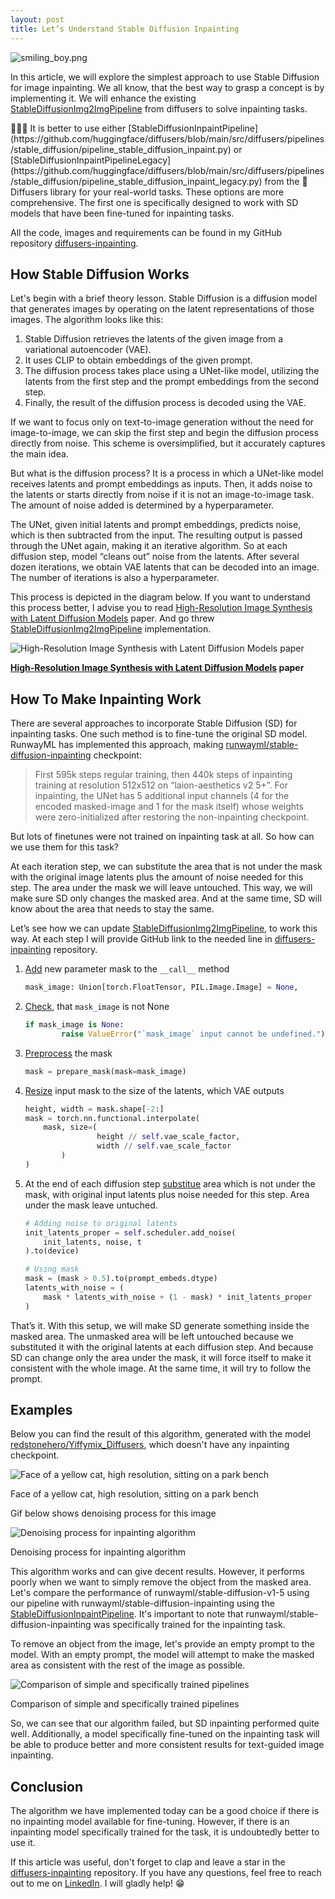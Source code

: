 ```yaml
---
layout: post
title: Let’s Understand Stable Diffusion Inpainting
---
```


![smiling_boy.png](/public/images/posts/2023-08-28-stable-diffusion-inpainting/smiling_boy.png)

In this article, we will explore the simplest approach to use Stable Diffusion for image inpainting. We all know, that the best way to grasp a concept is by implementing it. We will enhance the existing [StableDiffusionImg2ImgPipeline](https://github.com/huggingface/diffusers/blob/main/src/diffusers/pipelines/stable_diffusion/pipeline_stable_diffusion_img2img.py#L101) from diffusers to solve inpainting tasks.

<aside>
👨🏻‍🎨 It is better to use either [StableDiffusionInpaintPipeline](https://github.com/huggingface/diffusers/blob/main/src/diffusers/pipelines/stable_diffusion/pipeline_stable_diffusion_inpaint.py) or [StableDiffusionInpaintPipelineLegacy](https://github.com/huggingface/diffusers/blob/main/src/diffusers/pipelines/stable_diffusion/pipeline_stable_diffusion_inpaint_legacy.py) from the 🤗 Diffusers library for your real-world tasks. These options are more comprehensive. The first one is specifically designed to work with SD models that have been fine-tuned for inpainting tasks.

</aside>

All the code, images and requirements can be found in my GitHub repository [diffusers-inpainting](https://github.com/Vadbeg/diffusers-inpainting).

## How Stable Diffusion Works

Let's begin with a brief theory lesson. Stable Diffusion is a diffusion model that generates images by operating on the latent representations of those images. The algorithm looks like this:

1. Stable Diffusion retrieves the latents of the given image from a variational autoencoder (VAE).
2. It uses CLIP to obtain embeddings of the given prompt.
3. The diffusion process takes place using a UNet-like model, utilizing the latents from the first step and the prompt embeddings from the second step.
4. Finally, the result of the diffusion process is decoded using the VAE.

If we want to focus only on text-to-image generation without the need for image-to-image, we can skip the first step and begin the diffusion process directly from noise. This scheme is oversimplified, but it accurately captures the main idea.

But what is the diffusion process? It is a process in which a UNet-like model receives latents and prompt embeddings as inputs. Then, it adds noise to the latents or starts directly from noise if it is not an image-to-image task. The amount of noise added is determined by a hyperparameter.

The UNet, given initial latents and prompt embeddings, predicts noise, which is then subtracted from the input. The resulting output is passed through the UNet again, making it an iterative algorithm. So at each diffusion step, model “cleans out” noise from the latents. After several dozen iterations, we obtain VAE latents that can be decoded into an image. The number of iterations is also a hyperparameter.

This process is depicted in the diagram below. If you want to understand this process better, I advise you to read [High-Resolution Image Synthesis with Latent Diffusion Models](https://arxiv.org/abs/2112.10752) paper. And go threw [StableDiffusionImg2ImgPipeline](https://github.com/huggingface/diffusers/blob/main/src/diffusers/pipelines/stable_diffusion/pipeline_stable_diffusion_img2img.py#L101) implementation.

![**[High-Resolution Image Synthesis with Latent Diffusion Models](https://arxiv.org/abs/2112.10752) paper**](/public/images/posts/2023-08-28-stable-diffusion-inpainting/architecture.png)

**[High-Resolution Image Synthesis with Latent Diffusion Models](https://arxiv.org/abs/2112.10752) paper**

## How To Make Inpainting Work

There are several approaches to incorporate Stable Diffusion (SD) for inpainting tasks. One such method is to fine-tune the original SD model. RunwayML has implemented this approach, making [runwayml/stable-diffusion-inpainting](https://huggingface.co/runwayml/stable-diffusion-inpainting) checkpoint:

> First 595k steps regular training, then 440k steps of inpainting training at resolution 512x512 on “laion-aesthetics v2 5+”. For inpainting, the UNet has 5 additional input channels (4 for the encoded masked-image and 1 for the mask itself) whose weights were zero-initialized after restoring the non-inpainting checkpoint.
> 

But lots of finetunes were not trained on inpainting task at all. So how can we use them for this task?

At each iteration step, we can substitute the area that is not under the mask with the original image latents plus the amount of noise needed for this step. The area under the mask we will leave untouched. This way, we will make sure SD only changes the masked area. And at the same time, SD will know about the area that needs to stay the same.

Let’s see how we can update [StableDiffusionImg2ImgPipeline](https://github.com/huggingface/diffusers/blob/main/src/diffusers/pipelines/stable_diffusion/pipeline_stable_diffusion_img2img.py#L101), to work this way. At each step I will provide GitHub link to the needed line in [diffusers-inpainting](https://github.com/Vadbeg/diffusers-inpainting) repository.

1. [Add](https://github.com/Vadbeg/diffusers-inpainting/blob/3efd045e431ddfb40019809554285c5d3e62722e/pipelines/pipeline_stable_diffusion_img2img_simple_inpaint.py#L727) new parameter mask to the `__call__` method
    
    ```python
    mask_image: Union[torch.FloatTensor, PIL.Image.Image] = None,
    ```
    
2. [Check](https://github.com/Vadbeg/diffusers-inpainting/blob/3efd045e431ddfb40019809554285c5d3e62722e/pipelines/pipeline_stable_diffusion_img2img_simple_inpaint.py#L827), that `mask_image` is not None
    
    ```python
    if mask_image is None:
    		raise ValueError("`mask_image` input cannot be undefined.")
    ```
    
3. [Preprocess](https://github.com/Vadbeg/diffusers-inpainting/blob/3efd045e431ddfb40019809554285c5d3e62722e/pipelines/pipeline_stable_diffusion_img2img_simple_inpaint.py#L862) the mask
    
    ```python
    mask = prepare_mask(mask=mask_image)
    ```
    
4. [Resize](https://github.com/Vadbeg/diffusers-inpainting/blob/3efd045e431ddfb40019809554285c5d3e62722e/pipelines/pipeline_stable_diffusion_img2img_simple_inpaint.py#L883) input mask to the size of the latents, which VAE outputs
    
    ```python
    height, width = mask.shape[-2:]
    mask = torch.nn.functional.interpolate(
        mask, size=(
    				height // self.vae_scale_factor, 
    				width // self.vae_scale_factor
    		)
    )
    ```
    
5. At the end of each diffusion step [substitue](https://github.com/Vadbeg/diffusers-inpainting/blob/3efd045e431ddfb40019809554285c5d3e62722e/pipelines/pipeline_stable_diffusion_img2img_simple_inpaint.py#L933) area which is not under the mask, with original input latents plus noise needed for this step. Area under the mask leave untuched.
    
    ```python
    # Adding noise to original latents
    init_latents_proper = self.scheduler.add_noise(
        init_latents, noise, t
    ).to(device)
    
    # Using mask
    mask = (mask > 0.5).to(prompt_embeds.dtype)
    latents_with_noise = (
        mask * latents_with_noise + (1 - mask) * init_latents_proper
    )
    ```
    

That’s it. With this setup, we will make SD generate something inside the masked area. The unmasked area will be left untouched because we substituted it with the original latents at each diffusion step. And because SD can change only the area under the mask, it will force itself to make it consistent with the whole image. At the same time, it will try to follow the prompt.

## Examples

Below you can find the result of this algorithm, generated with the model [redstonehero/Yiffymix_Diffusers](https://huggingface.co/redstonehero/Yiffymix_Diffusers), which doesn't have any inpainting checkpoint.

![Face of a yellow cat, high resolution, sitting on a park bench](/public/images/posts/2023-08-28-stable-diffusion-inpainting/inpainting.png)

Face of a yellow cat, high resolution, sitting on a park bench

Gif below shows denoising process for this image

![Denoising process for inpainting algorithm](public/images/posts/2023-08-28-stable-diffusion-inpainting/inpainting_process.gif)

Denoising process for inpainting algorithm

This algorithm works and can give decent results. However, it performs poorly when we want to simply remove the object from the masked area. Let's compare the performance of runwayml/stable-diffusion-v1-5 using our pipeline with runwayml/stable-diffusion-inpainting using the [StableDiffusionInpaintPipeline](https://github.com/huggingface/diffusers/blob/main/src/diffusers/pipelines/stable_diffusion/pipeline_stable_diffusion_inpaint.py). It's important to note that runwayml/stable-diffusion-inpainting was specifically trained for the inpainting task.

To remove an object from the image, let's provide an empty prompt to the model. With an empty prompt, the model will attempt to make the masked area as consistent with the rest of the image as possible.

![Comparison of simple and specifically trained pipelines](public/images/posts/2023-08-28-stable-diffusion-inpainting/test_inpainting_compare.png)

Comparison of simple and specifically trained pipelines

So, we can see that our algorithm failed, but SD inpainting performed quite well. Additionally, a model specifically fine-tuned on the inpainting task will be able to produce better and more consistent results for text-guided image inpainting.

## Conclusion

The algorithm we have implemented today can be a good choice if there is no inpainting model available for fine-tuning. However, if there is an inpainting model specifically trained for the task, it is undoubtedly better to use it.

If this article was useful, don't forget to clap and leave a star in the [diffusers-inpainting](https://github.com/Vadbeg/diffusers-inpainting) repository. If you have any questions, feel free to reach out to me on [LinkedIn](https://www.linkedin.com/in/vadtitko/). I will gladly help! 😁